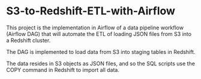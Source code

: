 # S3-to-Redshift-ETL-with-Airflow

This project is the implementation in Airflow of a data pipeline workflow (Airflow DAG) that will automate the ETL of loading JSON files from S3 into a Redshift cluster.

The DAG is implemented to load data from S3 into staging tables in Redshift.


The data resides in S3 objects as JSON files, and so the SQL scripts use the COPY command in Redshift to import all data.
